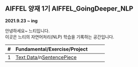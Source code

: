 ## AIFFEL 양재 1기 AIFFEL_GoingDeeper_NLP
**2021.9.23 ~ ing** 

안녕하세요~ 느티입니다.    
이곳은 느티의 자연어처리(NLP) 학습을 기록하는 공간입니다.

|#|Fundamental/Exercise/Project||||
|--|--|--|--|--|
|1|[Text Data](https://github.com/babeebird/AIFFEL_GoingDeeper/blob/master/01_TextData/01_TextData.ipynb)/n[SentencePiece](https://github.com/babeebird/AIFFEL_GoingDeeper/blob/master/01_TextData/E01_Sentencepiece.ipynb)||||
